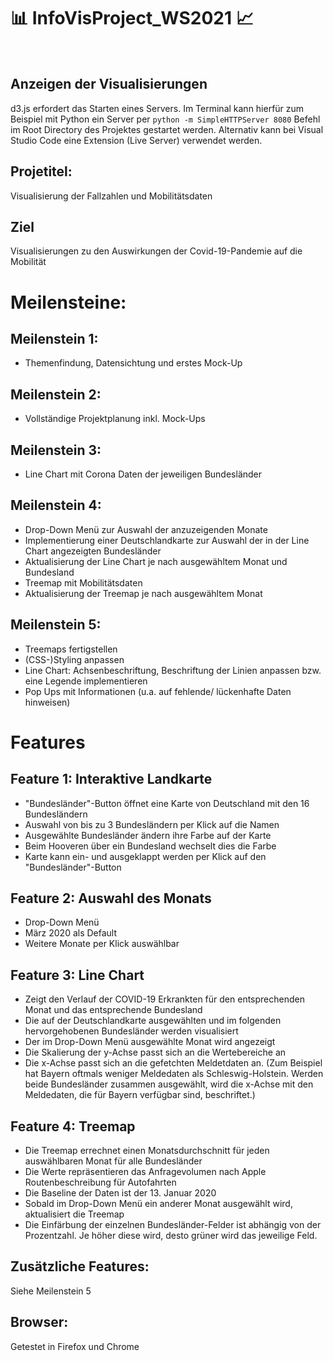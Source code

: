 # 📊 InfoVisProject_WS2021 📈
<br/>

## Anzeigen der Visualisierungen
d3.js erfordert das Starten eines Servers. Im Terminal kann hierfür zum Beispiel mit Python ein Server per `python -m SimpleHTTPServer 8080` Befehl im Root Directory des Projektes gestartet werden.
Alternativ kann bei Visual Studio Code eine Extension (Live Server) verwendet werden.

## Projetitel:
Visualisierung der Fallzahlen und Mobilitätsdaten
<br/>

## Ziel
Visualisierungen zu den Auswirkungen der Covid-19-Pandemie auf die Mobilität
<br/>

# Meilensteine:
## Meilenstein 1:
- Themenfindung, Datensichtung und erstes Mock-Up

## Meilenstein 2:
- Vollständige Projektplanung inkl. Mock-Ups

## Meilenstein 3:
- Line Chart mit Corona Daten der jeweiligen Bundesländer

## Meilenstein 4:
- Drop-Down Menü zur Auswahl der anzuzeigenden Monate
- Implementierung einer Deutschlandkarte zur Auswahl der in der Line Chart angezeigten Bundesländer
- Aktualisierung der Line Chart je nach ausgewähltem Monat und Bundesland
- Treemap mit Mobilitätsdaten
- Aktualisierung der Treemap je nach ausgewähltem Monat

## Meilenstein 5:
- Treemaps fertigstellen
- (CSS-)Styling anpassen
- Line Chart: Achsenbeschriftung, Beschriftung der Linien anpassen bzw. eine Legende implementieren
- Pop Ups mit Informationen (u.a. auf fehlende/ lückenhafte Daten hinweisen)


# Features
## Feature 1: Interaktive Landkarte
- "Bundesländer"-Button öffnet eine Karte von Deutschland mit den 16 Bundesländern
- Auswahl von bis zu 3 Bundesländern per Klick auf die Namen
- Ausgewählte Bundesländer ändern ihre Farbe auf der Karte
- Beim Hooveren über ein Bundesland wechselt dies die Farbe
- Karte kann ein- und ausgeklappt werden per Klick auf den "Bundesländer"-Button
 
## Feature 2: Auswahl des Monats 
- Drop-Down Menü
- März 2020 als Default
- Weitere Monate per Klick auswählbar

## Feature 3: Line Chart
- Zeigt den Verlauf der COVID-19 Erkrankten für den entsprechenden Monat und das entsprechende Bundesland
- Die auf der Deutschlandkarte ausgewählten und im folgenden hervorgehobenen Bundesländer werden visualisiert
- Der im Drop-Down Menü ausgewählte Monat wird angezeigt
- Die Skalierung der y-Achse passt sich an die Wertebereiche an
- Die x-Achse passt sich an die gefetchten Meldetdaten an. (Zum Beispiel hat Bayern oftmals weniger Meldedaten als Schleswig-Holstein. Werden beide Bundesländer zusammen ausgewählt, wird die x-Achse mit den Meldedaten, die für Bayern verfügbar sind, beschriftet.)

## Feature 4: Treemap
- Die Treemap errechnet einen Monatsdurchschnitt für jeden auswählbaren Monat für alle Bundesländer
- Die Werte repräsentieren das Anfragevolumen nach Apple Routenbeschreibung für Autofahrten
- Die Baseline der Daten ist der 13. Januar 2020
- Sobald im Drop-Down Menü ein anderer Monat ausgewählt wird, aktualisiert die Treemap
- Die Einfärbung der einzelnen Bundesländer-Felder ist abhängig von der Prozentzahl. Je höher diese wird, desto grüner wird das jeweilige Feld.

## Zusätzliche Features: 
Siehe Meilenstein 5

## Browser:
Getestet in Firefox und Chrome